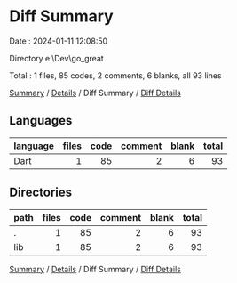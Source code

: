 # Diff Summary

Date : 2024-01-11 12:08:50

Directory e:\\Dev\\go_great

Total : 1 files,  85 codes, 2 comments, 6 blanks, all 93 lines

[Summary](results.md) / [Details](details.md) / Diff Summary / [Diff Details](diff-details.md)

## Languages
| language | files | code | comment | blank | total |
| :--- | ---: | ---: | ---: | ---: | ---: |
| Dart | 1 | 85 | 2 | 6 | 93 |

## Directories
| path | files | code | comment | blank | total |
| :--- | ---: | ---: | ---: | ---: | ---: |
| . | 1 | 85 | 2 | 6 | 93 |
| lib | 1 | 85 | 2 | 6 | 93 |

[Summary](results.md) / [Details](details.md) / Diff Summary / [Diff Details](diff-details.md)